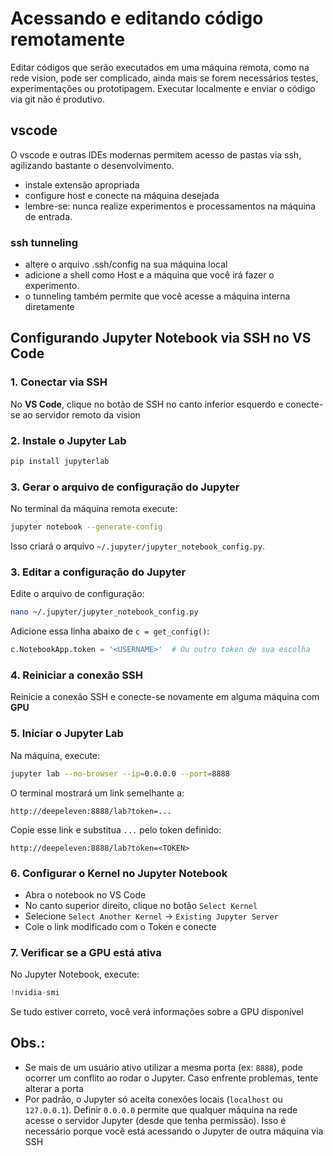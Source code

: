 # Acessando e editando código remotamente

Editar códigos que serão executados em uma máquina remota, como na rede vision, pode ser complicado, ainda mais se forem necessários testes, experimentações ou prototipagem. Executar localmente e enviar o código via git não é produtivo.

## vscode
O vscode e outras IDEs modernas permitem acesso de pastas via ssh, agilizando bastante o desenvolvimento.
- instale extensão apropriada
- configure host e conecte na máquina desejada
- lembre-se: nunca realize experimentos e processamentos na máquina de entrada.

### ssh tunneling
- altere o arquivo .ssh/config na sua máquina local
- adicione a shell como Host e a máquina que você irá fazer o experimento.
- o tunneling também permite que você acesse a máquina interna diretamente

## Configurando Jupyter Notebook via SSH no VS Code

### 1. Conectar via SSH
No **VS Code**, clique no botão de SSH no canto inferior esquerdo e conecte-se ao servidor remoto da vision

### 2. Instale o Jupyter Lab
```bash
pip install jupyterlab
```

### 3. Gerar o arquivo de configuração do Jupyter
No terminal da máquina remota execute:
```bash
jupyter notebook --generate-config
```
Isso criará o arquivo `~/.jupyter/jupyter_notebook_config.py`.

### 3. Editar a configuração do Jupyter
Edite o arquivo de configuração:
```bash
nano ~/.jupyter/jupyter_notebook_config.py
```
Adicione essa linha abaixo de `c = get_config()`:
```python
c.NotebookApp.token = '<USERNAME>'  # Ou outro token de sua escolha
```

### 4. Reiniciar a conexão SSH
Reinicie a conexão SSH e conecte-se novamente em alguma máquina com **GPU**

### 5. Iniciar o Jupyter Lab
Na máquina, execute:
```bash
jupyter lab --no-browser --ip=0.0.0.0 --port=8888
```
O terminal mostrará um link semelhante a:
```
http://deepeleven:8888/lab?token=...
```

Copie esse link e substitua `...` pelo token definido:
```
http://deepeleven:8888/lab?token=<TOKEN>
```

### 6. Configurar o Kernel no Jupyter Notebook
- Abra o notebook no VS Code
- No canto superior direito, clique no botão `Select Kernel`
- Selecione `Select Another Kernel` → `Existing Jupyter Server`
- Cole o link modificado com o Token e conecte

### 7. Verificar se a GPU está ativa
No Jupyter Notebook, execute:
```python
!nvidia-smi
```
Se tudo estiver correto, você verá informações sobre a GPU disponível

## Obs.:
- Se mais de um usuário ativo utilizar a mesma porta (ex: `8888`), pode ocorrer um conflito ao rodar o Jupyter. Caso enfrente problemas, tente alterar a porta
- Por padrão, o Jupyter só aceita conexões locais (`localhost` ou `127.0.0.1`). Definir `0.0.0.0` permite que qualquer máquina na rede acesse o servidor Jupyter (desde que tenha permissão). Isso é necessário porque você está acessando o Jupyter de outra máquina via SSH


